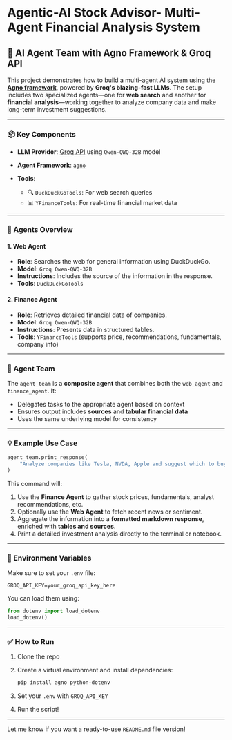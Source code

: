 # Agentic-AI Stock Advisor- Multi-Agent Financial Analysis System


## 🚀 AI Agent Team with Agno Framework & Groq API

This project demonstrates how to build a multi-agent AI system using the **[Agno framework](https://github.com/agnodice/agno)**, powered by **Groq's blazing-fast LLMs**. The setup includes two specialized agents—one for **web search** and another for **financial analysis**—working together to analyze company data and make long-term investment suggestions.

---

### 📦 Key Components

* **LLM Provider**: [Groq API](https://groq.com) using `Qwen-QWQ-32B` model
* **Agent Framework**: [`agno`](https://github.com/agnodice/agno)
* **Tools**:

  * 🔍 `DuckDuckGoTools`: For web search queries
  * 📊 `YFinanceTools`: For real-time financial market data

---

### 🧠 Agents Overview

#### 1. **Web Agent**

* **Role**: Searches the web for general information using DuckDuckGo.
* **Model**: `Groq Qwen-QWQ-32B`
* **Instructions**: Includes the source of the information in the response.
* **Tools**: `DuckDuckGoTools`

#### 2. **Finance Agent**

* **Role**: Retrieves detailed financial data of companies.
* **Model**: `Groq Qwen-QWQ-32B`
* **Instructions**: Presents data in structured tables.
* **Tools**: `YFinanceTools` (supports price, recommendations, fundamentals, company info)

---

### 🤖 Agent Team

The `agent_team` is a **composite agent** that combines both the `web_agent` and `finance_agent`. It:

* Delegates tasks to the appropriate agent based on context
* Ensures output includes **sources** and **tabular financial data**
* Uses the same underlying model for consistency

---

### 💡 Example Use Case

```python
agent_team.print_response(
    "Analyze companies like Tesla, NVDA, Apple and suggest which to buy for long term"
)
```

This command will:

1. Use the **Finance Agent** to gather stock prices, fundamentals, analyst recommendations, etc.
2. Optionally use the **Web Agent** to fetch recent news or sentiment.
3. Aggregate the information into a **formatted markdown response**, enriched with **tables and sources**.
4. Print a detailed investment analysis directly to the terminal or notebook.

---

### 🔐 Environment Variables

Make sure to set your `.env` file:

```env
GROQ_API_KEY=your_groq_api_key_here
```

You can load them using:

```python
from dotenv import load_dotenv
load_dotenv()
```

---

### ✅ How to Run

1. Clone the repo
2. Create a virtual environment and install dependencies:

   ```bash
   pip install agno python-dotenv
   ```
3. Set your `.env` with `GROQ_API_KEY`
4. Run the script!

---

Let me know if you want a ready-to-use `README.md` file version!
